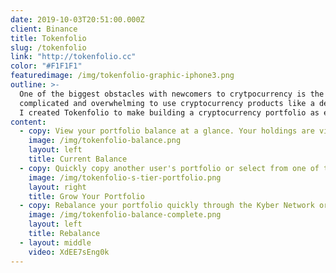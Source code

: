 ```yaml
---
date: 2019-10-03T20:51:00.000Z
client: Binance
title: Tokenfolio
slug: /tokenfolio
link: "http://tokenfolio.cc"
color: "#F1F1F1"
featuredimage: /img/tokenfolio-graphic-iphone3.png
outline: >-
  One of the biggest obstacles with newcomers to crytpocurrency is the fact that it can be a 
  complicated and overwhelming to use cryptocurrency products like a decentralized exchange.
  I created Tokenfolio to make building a cryptocurrency portfolio as easy as possible in just a few clicks.
content:
  - copy: View your portfolio balance at a glance. Your holdings are visually displayed as sliders according to the percentage of your portfolio.
    image: /img/tokenfolio-balance.png
    layout: left
    title: Current Balance
  - copy: Quickly copy another user's portfolio or select from one of the curated portfolios
    image: /img/tokenfolio-s-tier-portfolio.png
    layout: right
    title: Grow Your Portfolio
  - copy: Rebalance your portfolio quickly through the Kyber Network or the Binance Dex.
    image: /img/tokenfolio-balance-complete.png
    layout: left
    title: Rebalance
  - layout: middle
    video: XdEE7sEng0k
---
```

